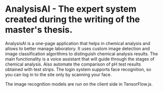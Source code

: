 # **AnalysisAI - The expert system created during the writing of the master's thesis.**

AnalysisAI is a one-page application that helps in chemical analysis and allows to better manage laboratory. 
It uses custom image detection and image classification algorithms to distinguish chemical analysis results.
The main functionality is a voice assistant that will guide through the stages of chemical analysis.
Also automate the comparison of pH test results obtained with test strips.
The login system supports face recognition, so you can log in to the site only by scanning your face.

The image recognition models are run on the client side in TensorFlow.js.
